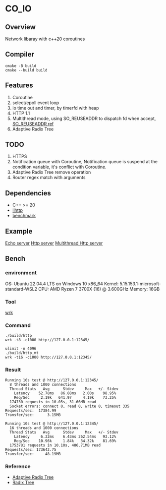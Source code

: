 # CO_IO

## Overview

Network libaray with c++20 coroutines

## Compiler

```
cmake -B build
cmake --build build
```

## Features

1. Coroutine
2. select/epoll event loop
3. io time out and timer, by timerfd with heap
4. HTTP 1.1
5. Multithread mode, using SO_REUSEADDR to dispatch fd when accept, [SO_REUSEADDR ref](https://lwn.net/Articles/542629/)
6. Adaptive Radix Tree

## TODO

1. HTTPS
2. Notification queue with Coroutine, Notification queue is suspend at the condition variable, it's conflict with Coroutine.
3. Adaptive Radix Tree remove operation
4. Router regex match with arguments

## Dependencies

- C++ >= 20
- [llhttp](https://github.com/nodejs/llhttp)
- [benchmark](https://github.com/google/benchmark)

## Example

[Echo server](./example/echo_server.cpp)
[Http server](./example/http.cpp)
[Multithread Http server](./example/http_mt.cpp)

## Bench

### environment

OS: Ubuntu 22.04.4 LTS on Windows 10 x86_64
Kernel: 5.15.153.1-microsoft-standard-WSL2
CPU: AMD Ryzen 7 3700X (16) @ 3.600GHz
Memory: 16GB

### Tool

[wrk](https://github.com/wg/wrk)

### Command

```
./build/http
wrk -t8 -c1000 http://127.0.0.1:12345/

ulimit -n 4096
./build/http_mt
wrk -t16 -c1000 http://127.0.0.1:12345/
```

### Result

```
Running 10s test @ http://127.0.0.1:12345/
  8 threads and 1000 connections
  Thread Stats   Avg      Stdev     Max   +/- Stdev
    Latency    52.78ms   86.88ms   2.00s    98.95%
    Req/Sec     2.19k   641.97     4.19k    73.25%
  174730 requests in 10.05s, 31.66MB read
  Socket errors: connect 0, read 0, write 0, timeout 335
Requests/sec:  17384.99
Transfer/sec:      3.15MB

Running 10s test @ http://127.0.0.1:12345/
  16 threads and 1000 connections
  Thread Stats   Avg      Stdev     Max   +/- Stdev
    Latency     6.32ms    6.43ms 262.54ms   93.12%
    Req/Sec    10.96k     1.84k   34.32k    81.69%
  1753781 requests in 10.10s, 486.71MB read
Requests/sec: 173642.75
Transfer/sec:     48.19MB
```

### Reference

- [Adaptive Radix Tree](http://www-db.in.tum.de/~leis/papers/ART.pdf)
- [Radix Tree](https://en.wikipedia.org/wiki/Radix_tree)
